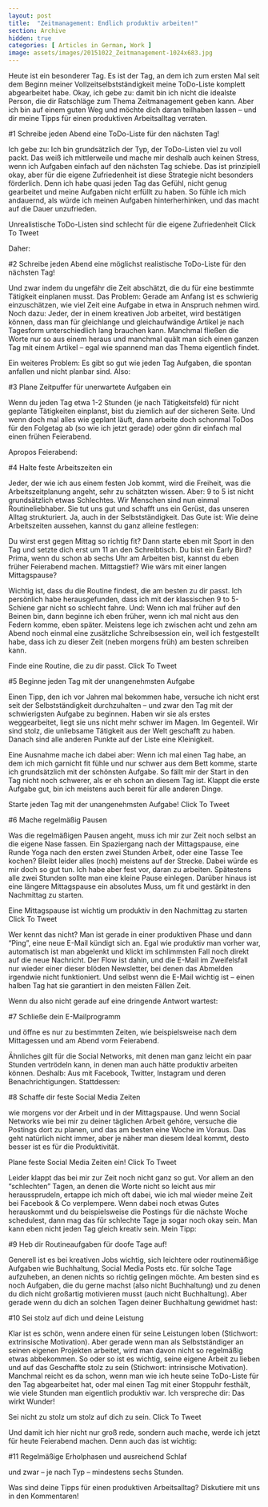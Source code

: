 ```yaml
---
layout: post
title:  "Zeitmanagement: Endlich produktiv arbeiten!"
section: Archive
hidden: true
categories: [ Articles in German, Work ]
image: assets/images/20151022_Zeitmanagement-1024x683.jpg
---
```



Heute ist ein besonderer Tag. Es ist der Tag, an dem ich zum ersten Mal seit dem Beginn meiner Vollzeitselbstständigkeit meine ToDo-Liste komplett abgearbeitet habe. Okay, ich gebe zu: damit bin ich nicht die idealste Person, die dir Ratschläge zum Thema Zeitmanagement geben kann. Aber ich bin auf einem guten Weg und möchte dich daran teilhaben lassen – und dir meine Tipps für einen produktiven Arbeitsalltag verraten.

#1 Schreibe jeden Abend eine ToDo-Liste für den nächsten Tag!

Ich gebe zu: Ich bin grundsätzlich der Typ, der ToDo-Listen viel zu voll packt. Das weiß ich mittlerweile und mache mir deshalb auch keinen Stress, wenn ich Aufgaben einfach auf den nächsten Tag schiebe. Das ist prinzipiell okay, aber für die eigene Zufriedenheit ist diese Strategie nicht besonders förderlich. Denn ich habe quasi jeden Tag das Gefühl, nicht genug gearbeitet und meine Aufgaben nicht erfüllt zu haben. So fühle ich mich andauernd, als würde ich meinen Aufgaben hinterherhinken, und das macht auf die Dauer unzufrieden.

Unrealistische ToDo-Listen sind schlecht für die eigene Zufriedenheit Click To Tweet

Daher:

#2 Schreibe jeden Abend eine möglichst realistische ToDo-Liste für den nächsten Tag!

Und zwar indem du ungefähr die Zeit abschätzt, die du für eine bestimmte Tätigkeit einplanen musst. Das Problem: Gerade am Anfang ist es schwierig einzuschätzen, wie viel Zeit eine Aufgabe in etwa in Anspruch nehmen wird. Noch dazu: Jeder, der in einem kreativen Job arbeitet, wird bestätigen können, dass man für gleichlange und gleichaufwändige Artikel je nach Tagesform unterschiedlich lang brauchen kann. Manchmal fließen die Worte nur so aus einem heraus und manchmal quält man sich einen ganzen Tag mit einem Artikel – egal wie spannend man das Thema eigentlich findet.

Ein weiteres Problem: Es gibt so gut wie jeden Tag Aufgaben, die spontan anfallen und nicht planbar sind. Also:

#3 Plane Zeitpuffer für unerwartete Aufgaben ein

Wenn du jeden Tag etwa 1-2 Stunden (je nach Tätigkeitsfeld) für nicht geplante Tätigkeiten einplanst, bist du ziemlich auf der sicheren Seite. Und wenn doch mal alles wie geplant läuft, dann arbeite doch schonmal ToDos für den Folgetag ab (so wie ich jetzt gerade) oder gönn dir einfach mal einen frühen Feierabend.

Apropos Feierabend:

#4 Halte feste Arbeitszeiten ein

Jeder, der wie ich aus einem festen Job kommt, wird die Freiheit, was die Arbeitszeitplanung angeht, sehr zu schätzten wissen. Aber: 9 to 5 ist nicht grundsätzlich etwas Schlechtes. Wir Menschen sind nun einmal Routineliebhaber. Sie tut uns gut und schafft uns ein Gerüst, das unseren Alltag strukturiert. Ja, auch in der Selbstständigkeit. Das Gute ist: Wie deine Arbeitszeiten aussehen, kannst du ganz alleine festlegen:

Du wirst erst gegen Mittag so richtig fit? Dann starte eben mit Sport in den Tag und setzte dich erst um 11 an den Schreibtisch. Du bist ein Early Bird? Prima, wenn du schon ab sechs Uhr am Arbeiten bist, kannst du eben früher Feierabend machen. Mittagstief? Wie wärs mit einer langen Mittagspause?

Wichtig ist, dass du die Routine findest, die am besten zu dir passt. Ich persönlich habe herausgefunden, dass ich mit der klassischen 9 to 5-Schiene gar nicht so schlecht fahre. Und: Wenn ich mal früher auf den Beinen bin, dann beginne ich eben früher, wenn ich mal nicht aus den Federn komme, eben später. Meistens lege ich zwischen acht und zehn am Abend noch einmal eine zusätzliche Schreibsession ein, weil ich festgestellt habe, dass ich zu dieser Zeit (neben morgens früh) am besten schreiben kann.

Finde eine Routine, die zu dir passt. Click To Tweet

#5 Beginne jeden Tag mit der unangenehmsten Aufgabe

Einen Tipp, den ich vor Jahren mal bekommen habe, versuche ich nicht erst seit der Selbstständigkeit durchzuhalten – und zwar den Tag mit der schwierigsten Aufgabe zu beginnen. Haben wir sie als erstes weggearbeitet, liegt sie uns nicht mehr schwer im Magen. Im Gegenteil. Wir sind stolz, die unliebsame Tätigkeit aus der Welt geschafft zu haben. Danach sind alle anderen Punkte auf der Liste eine Kleinigkeit.

Eine Ausnahme mache ich dabei aber: Wenn ich mal einen Tag habe, an dem ich mich garnicht fit fühle und nur schwer aus dem Bett komme, starte ich grundsätzlich mit der schönsten Aufgabe. So fällt mir der Start in den Tag nicht noch schwerer, als er eh schon an diesem Tag ist. Klappt die erste Aufgabe gut, bin ich meistens auch bereit für alle anderen Dinge.

Starte jeden Tag mit der unangenehmsten Aufgabe! Click To Tweet

#6 Mache regelmäßig Pausen

Was die regelmäßigen Pausen angeht, muss ich mir zur Zeit noch selbst an die eigene Nase fassen. Ein Spaziergang nach der Mittagspause, eine Runde Yoga nach den ersten zwei Stunden Arbeit, oder eine Tasse Tee kochen? Bleibt leider alles (noch) meistens auf der Strecke. Dabei würde es mir doch so gut tun. Ich habe aber fest vor, daran zu arbeiten. Spätestens alle zwei Stunden sollte man eine kleine Pause einlegen. Darüber hinaus ist eine längere Mittagspause ein absolutes Muss, um fit und gestärkt in den Nachmittag zu starten.

Eine Mittagspause ist wichtig um produktiv in den Nachmittag zu starten Click To Tweet

Wer kennt das nicht? Man ist gerade in einer produktiven Phase und dann “Ping”, eine neue E-Mail kündigt sich an. Egal wie produktiv man vorher war, automatisch ist man abgelenkt und klickt im schlimmsten Fall noch direkt auf die neue Nachricht. Der Flow ist dahin, und die E-Mail im Zweifelsfall nur wieder einer dieser blöden Newsletter, bei denen das Abmelden irgendwie nicht funktioniert. Und selbst wenn die E-Mail wichtig ist – einen halben Tag hat sie garantiert in den meisten Fällen Zeit.

Wenn du also nicht gerade auf eine dringende Antwort wartest:

#7 Schließe dein E-Mailprogramm

und öffne es nur zu bestimmten Zeiten, wie beispielsweise nach dem Mittagessen und am Abend vorm Feierabend.

Ähnliches gilt für die Social Networks, mit denen man ganz leicht ein paar Stunden vertrödeln kann, in denen man auch hätte produktiv arbeiten können. Deshalb: Aus mit Facebook, Twitter, Instagram und deren Benachrichtigungen. Stattdessen:

#8 Schaffe dir feste Social Media Zeiten

wie morgens vor der Arbeit und in der Mittagspause. Und wenn Social Networks wie bei mir zu deiner täglichen Arbeit gehöre, versuche die Postings dort zu planen, und das am besten eine Woche im Voraus. Das geht natürlich nicht immer, aber je näher man diesem Ideal kommt, desto besser ist es für die Produktivität.

Plane feste Social Media Zeiten ein! Click To Tweet

Leider klappt das bei mir zur Zeit noch nicht ganz so gut. Vor allem an den “schlechten” Tagen, an denen die Worte nicht so leicht aus mir heraussprudeln, ertappe ich mich oft dabei, wie ich mal wieder meine Zeit bei Facebook & Co verplempere. Wenn dabei noch etwas Gutes herauskommt und du beispielsweise die Postings für die nächste Woche schedulest, dann mag das für schlechte Tage ja sogar noch okay sein. Man kann eben nicht jeden Tag gleich kreativ sein. Mein Tipp:

#9 Heb dir Routineaufgaben für doofe Tage auf!

Generell ist es bei kreativen Jobs wichtig, sich leichtere oder routinemäßige Aufgaben wie Buchhaltung, Social Media Posts etc. für solche Tage aufzuheben, an denen nichts so richtig gelingen möchte. Am besten sind es noch Aufgaben, die du gerne machst (also nicht Buchhaltung) und zu denen du dich nicht großartig motivieren musst (auch nicht Buchhaltung). Aber gerade wenn du dich an solchen Tagen deiner Buchhaltung gewidmet hast:

#10 Sei stolz auf dich und deine Leistung

Klar ist es schön, wenn andere einen für seine Leistungen loben (Stichwort: extrinsische Motivation). Aber gerade wenn man als Selbstständiger an seinen eigenen Projekten arbeitet, wird man davon nicht so regelmäßig etwas abbekommen. So oder so ist es wichtig, seine eigene Arbeit zu lieben und auf das Geschaffte stolz zu sein (Stichwort: intrinsische Motivation). Manchmal reicht es da schon, wenn man wie ich heute seine ToDo-Liste für den Tag abgearbeitet hat, oder mal einen Tag mit einer Stoppuhr festhält, wie viele Stunden man eigentlich produktiv war. Ich verspreche dir: Das wirkt Wunder!

Sei nicht zu stolz um stolz auf dich zu sein. Click To Tweet

Und damit ich hier nicht nur groß rede, sondern auch mache, werde ich jetzt für heute Feierabend machen. Denn auch das ist wichtig:

#11 Regelmäßige Erholphasen und ausreichend Schlaf

und zwar – je nach Typ – mindestens sechs Stunden.

Was sind deine Tipps für einen produktiven Arbeitsalltag? Diskutiere mit uns in den Kommentaren!

